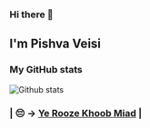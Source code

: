 ### Hi there 👋

## I'm Pishva Veisi

### My GitHub stats

![Github stats](https://github-readme-stats.vercel.app/api?username=tiemsah&show_icons=true)

### | 😔 -> <a href="https://open.spotify.com/track/4WHYHzb34wiwszx8U0qodH?si=af91b4c257434297" title="Hichkas">Ye Rooze Khoob Miad</a> |
